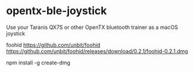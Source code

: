 # opentx-ble-joystick
Use your Taranis QX7S or other OpenTX bluetooth trainer as a macOS joystick

foohid
https://github.com/unbit/foohid
https://github.com/unbit/foohid/releases/download/0.2.1/foohid-0.2.1.dmg

npm install -g create-dmg
